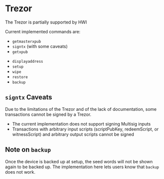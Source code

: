 # Trezor

The Trezor is partially supported by HWI

Current implemented commands are:

* `getmasterxpub`
* `signtx` (with some caveats)
* `getxpub`
- `displayaddress`
- `setup`
- `wipe`
- `restore`
- `backup`

## `signtx` Caveats

Due to the limitations of the Trezor and of the lack of documentation, some transactions cannot be signed by a Trezor.

* The current implementation does not support signing Multisig inputs
* Transactions with arbitrary input scripts (scriptPubKey, redeemScript, or witnessScript) and arbitrary output scripts cannot be signed

## Note on `backup`

Once the device is backed up at setup, the seed words will not be shown again to be backed up. The implementation here lets users know that `backup` does not work.
